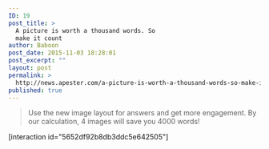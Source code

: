 ```yaml
---
ID: 19
post_title: >
  A picture is worth a thousand words. So
  make it count
author: Baboon
post_date: 2015-11-03 18:28:01
post_excerpt: ""
layout: post
permalink: >
  http://news.apester.com/a-picture-is-worth-a-thousand-words-so-make-it-count/
published: true
---
```

<blockquote>Use the new image layout for answers and get more engagement.
By our calculation, 4 images will save you 4000 words!</blockquote>

[interaction id="5652df92b8db3ddc5e642505"]